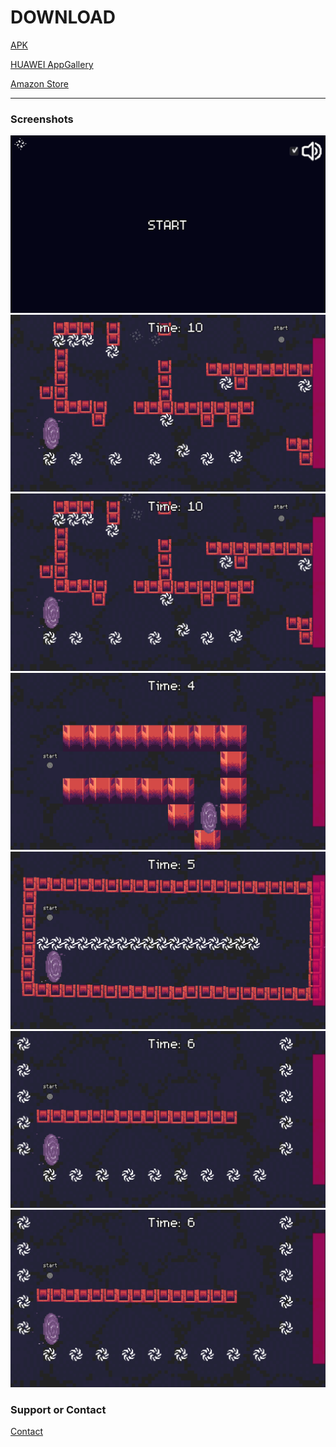 

# DOWNLOAD

<a href="https://github.com/bymfd/olagelen/releases/" class="btn">APK</a>


<a href="https://appgallery.cloud.huawei.com/ag/n/app/C104731893?channelId=github.io&referrer=github.io&id=dfa3463226d64d918c509c30987dcc53&s=05CE8397EAD1A5B527CB7E53765333359F3545478BF93E0E1284AE9B13E763F5&detailType=0&v=" class="btn">HUAWEI AppGallery</a>

<a href="https://www.amazon.com/gp/product/B09MZS4QHP" class="btn">Amazon Store</a>

<hr>

### Screenshots
![Screenshot](img/i1.png)
![Screenshot](img/i2.png)
![Screenshot](img/i3.png)
![Screenshot](img/i4.png)
![Screenshot](img/i5.png)
![Screenshot](img/i6.png)
![Screenshot](img/i7.png)
### Support or Contact

[Contact](https://bymfd.github.io) 
